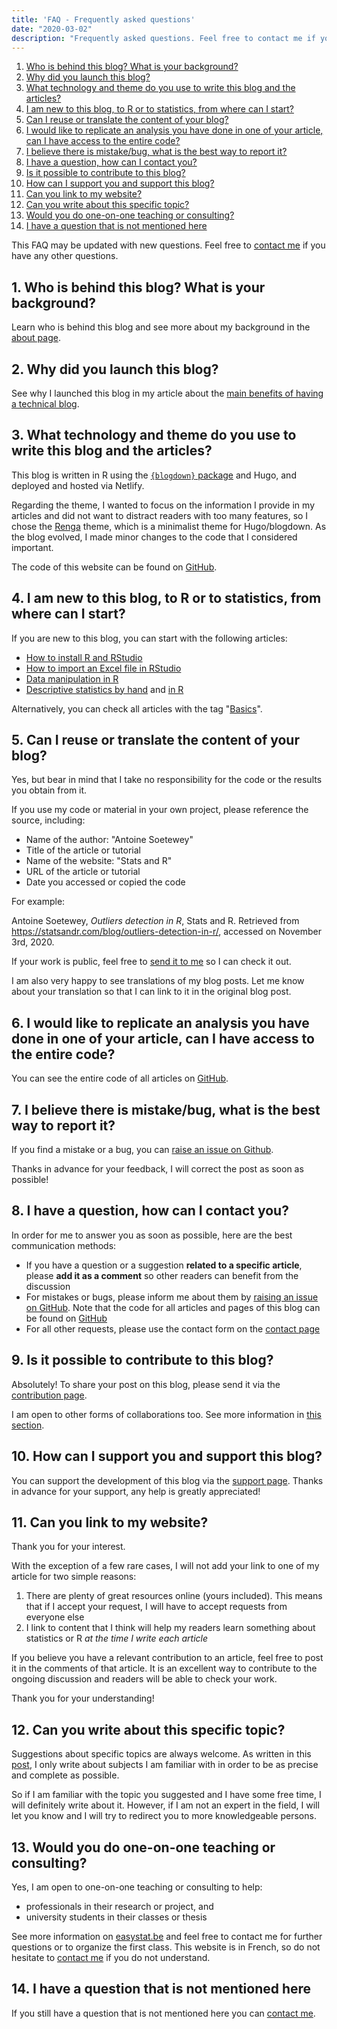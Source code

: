 ```yaml
---
title: 'FAQ - Frequently asked questions'
date: "2020-03-02"
description: "Frequently asked questions. Feel free to contact me if you have any other questions"
---
```


1. [Who is behind this blog? What is your background?](#1-who-is-behind-this-blog-what-is-your-background)
1. [Why did you launch this blog?](#2-why-did-you-launch-this-blog)
1. [What technology and theme do you use to write this blog and the articles?](#3-what-technology-and-theme-do-you-use-to-write-this-blog-and-the-articles)
1. [I am new to this blog, to R or to statistics, from where can I start?](#4-i-am-new-to-this-blog-to-r-or-to-statistics-from-where-can-i-start)
1. [Can I reuse or translate the content of your blog?](#5-can-i-reuse-or-translate-the-content-of-your-blog)
1. [I would like to replicate an analysis you have done in one of your article, can I have access to the entire code?](#6-i-would-like-to-replicate-an-analysis-you-have-done-in-one-of-your-article-can-i-have-access-to-the-entire-code)
1. [I believe there is mistake/bug, what is the best way to report it?](#7-i-believe-there-is-mistakebug-what-is-the-best-way-to-report-it)
1. [I have a question, how can I contact you?](#8-i-have-a-question-how-can-i-contact-you)
1. [Is it possible to contribute to this blog?](#9-is-it-possible-to-contribute-to-this-blog)
1. [How can I support you and support this blog?](#10-how-can-i-support-you-and-support-this-blog)
1. [Can you link to my website?](#11-can-you-link-to-my-website)
1. [Can you write about this specific topic?](#12-can-you-write-about-this-specific-topic)
1. [Would you do one-on-one teaching or consulting?](#13-would-you-do-one-on-one-teaching-or-consulting)
1. [I have a question that is not mentioned here](#14-i-have-a-question-that-is-not-mentioned-here)

This FAQ may be updated with new questions. Feel free to [contact me](/contact/) if you have any other questions.

## 1. Who is behind this blog? What is your background?

Learn who is behind this blog and see more about my background in the [about page](/about/).

## 2. Why did you launch this blog?

See why I launched this blog in my article about the [main benefits of having a technical blog](/blog/7-benefits-of-sharing-your-code-in-a-data-science-blog/).

## 3. What technology and theme do you use to write this blog and the articles?

This blog is written in R using the [`{blogdown}` package](https://bookdown.org/yihui/blogdown/) and Hugo, and deployed and hosted via Netlify.

Regarding the theme, I wanted to focus on the information I provide in my articles and did not want to distract readers with too many features, so I chose the [Renga](https://github.com/nanxstats/hugo-renga) theme, which is a minimalist theme for Hugo/blogdown. As the blog evolved, I made minor changes to the code that I considered important.

The code of this website can be found on [GitHub](https://github.com/AntoineSoetewey/statsandr).

## 4. I am new to this blog, to R or to statistics, from where can I start?

If you are new to this blog, you can start with the following articles:
 
* [How to install R and RStudio](/blog/how-to-install-r-and-rstudio/)
* [How to import an Excel file in RStudio](/blog/how-to-import-an-excel-file-in-rstudio/)
* [Data manipulation in R](/blog/data-manipulation-in-r/)
* [Descriptive statistics by hand](/blog/descriptive-statistics-by-hand/) and [in R](/blog/descriptive-statistics-in-r/)

Alternatively, you can check all articles with the tag "[Basics](/tags/basics/)".

## 5. Can I reuse or translate the content of your blog?

Yes, but bear in mind that I take no responsibility for the code or the results you obtain from it.

If you use my code or material in your own project, please reference the source, including:

* Name of the author: "Antoine Soetewey"
* Title of the article or tutorial
* Name of the website: "Stats and R"
* URL of the article or tutorial
* Date you accessed or copied the code

For example:

Antoine Soetewey, *Outliers detection in R*, Stats and R. Retrieved from https://statsandr.com/blog/outliers-detection-in-r/, accessed on November 3rd, 2020.

If your work is public, feel free to [send it to me](/contact/) so I can check it out.

I am also very happy to see translations of my blog posts. Let me know about your translation so that I can link to it in the original blog post.

## 6. I would like to replicate an analysis you have done in one of your article, can I have access to the entire code?

You can see the entire code of all articles on [GitHub](https://github.com/AntoineSoetewey/statsandr/tree/master/content/blog).

## 7. I believe there is mistake/bug, what is the best way to report it?

If you find a mistake or a bug, you can [raise an issue on Github](https://github.com/AntoineSoetewey/statsandr/issues).

Thanks in advance for your feedback, I will correct the post as soon as possible!

## 8. I have a question, how can I contact you?

In order for me to answer you as soon as possible, here are the best communication methods:

* If you have a question or a suggestion **related to a specific article**, please **add it as a comment** so other readers can benefit from the discussion
* For mistakes or bugs, please inform me about them by [raising an issue on GitHub](https://github.com/AntoineSoetewey/statsandr/issues). Note that the code for all articles and pages of this blog can be found on [GitHub](https://github.com/AntoineSoetewey/statsandr/tree/master/content/blog)
* For all other requests, please use the contact form on the [contact page](/contact/)

## 9. Is it possible to contribute to this blog?

Absolutely! To share your post on this blog, please send it via the [contribution page](/contribute/).

I am open to other forms of collaborations too. See more information in [this section](/blog/track-blog-performance-in-r/#future-plans).

## 10. How can I support you and support this blog?

You can support the development of this blog via the [support page](/support/). Thanks in advance for your support, any help is greatly appreciated!

## 11. Can you link to my website?

Thank you for your interest.

With the exception of a few rare cases, I will not add your link to one of my article for two simple reasons:

1. There are plenty of great resources online (yours included). This means that if I accept your request, I will have to accept requests from everyone else
1. I link to content that I think will help my readers learn something about statistics or R *at the time I write each article*

If you believe you have a relevant contribution to an article, feel free to post it in the comments of that article. It is an excellent way to contribute to the ongoing discussion and readers will be able to check your work.

Thank you for your understanding!

## 12. Can you write about this specific topic?

Suggestions about specific topics are always welcome. As written in this [post](/blog/track-blog-performance-in-r/#finding-topics), I only write about subjects I am familiar with in order to be as precise and complete as possible.

So if I am familiar with the topic you suggested and I have some free time, I will definitely write about it. However, if I am not an expert in the field, I will let you know and I will try to redirect you to more knowledgeable persons.

## 13. Would you do one-on-one teaching or consulting?

Yes, I am open to one-on-one teaching or consulting to help:

* professionals in their research or project, and
* university students in their classes or thesis

See more information on [easystat.be](https://easystat.be/) and feel free to contact me for further questions or to organize the first class. This website is in French, so do not hesitate to [contact me](/contact/) if you do not understand.

## 14. I have a question that is not mentioned here

If you still have a question that is not mentioned here you can [contact me](/contact/).
